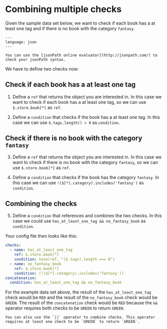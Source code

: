 # Combining multiple checks

Given the sample data set below, we want to check if each book has a at least one tag and if there is no book with the category `fantasy`.

```{literalinclude} resources/store.json
---
language: json
---
```

```{note}
You can use the [jsonPath online evaluator](http://jsonpath.com/) to check your jsonPath syntax.
```

We have to define two checks now:

## Check if each book has a at least one tag

1. Define a `ref` that returns the object you are interested in. In this case we want to check if each book has a at least one tag, so we can use `$.store.book[*]` as `ref`.

2. Define a `condition` that checks if the book has a at least one tag. In this case we can use `$.tags.length() > 0` as `condition`.

## Check if there is no book with the category `fantasy`

3. Define a `ref` that returns the object you are interested in. In this case we want to check if there is no book with the category `fantasy`, so we can use `$.store.book[*]` as `ref`.

4. Define a `condition` that checks if the book has the category `fantasy`. In this case we can use `!($[*].category).includes('fantasy')` as `condition`.

## Combining the checks

5. Define a `condition` that references and combines the two checks. In this case we could use `has_at_least_one_tag && no_fantasy_book` as `condition`.

Your config file then looks like this:

```yaml
checks:
  - name: has_at_least_one_tag
    ref: $.store.book[*]
    condition: none(ref, "($.tags).length === 0")
  - name: no_fantasy_book
    ref: $.store.book[*]
    condition: (!($[*].category).includes('fantasy'))
concatenation:
  condition: has_at_least_one_tag && no_fantasy_book
```

For the example data set above, the result of the `has_at_least_one_tag` check would be `RED` and the result of the `no_fantasy_book` check would be `GREEN`. The result of the `concatenation` check would be `RED` because the `&&` operator requires both checks to be `GREEN` to return `GREEN`.

```{note}
You can also use the `||` operator to combine checks. This operator requires at least one check to be `GREEN` to return `GREEN`.
```
